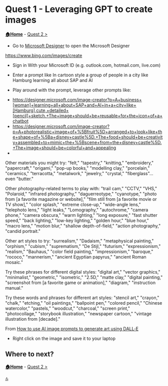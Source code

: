 # Quest 1 - Leveraging GPT to create images

**[🏠Home](../README.md)** - [ Quest 2 >](quest2.md)


* Go to [Microsoft Designer](https://designer.microsoft.com/image-creator) to open the Microsoft Designer

https://www.bing.com/images/create


* Sign in With your Microsoft ID (e.g. outlook.com, hotmail.com, live.com)

* Enter a prompt like 
In cartoon style a group of people in a city like Hamburg learning all about SAP and AI

* Play around with the prompt, leverage other prompts like: 

- https://designer.microsoft.com/image-creator?p=A+business+[woman]+learning+all+about+SAP+and+AI+in+a+city+like+[Hamburg],cute,+detailed+[pencil]+sketch.+The+image+should+be+reusable+for+the+icon+of+a+chatbot
- https://designer.microsoft.com/image-creator?p=A+photorealistic+image+of+%5Bfruit%5D+arranged+to+look+like+the+shape+of+%5Ba+disney+castle%5D.+The+food+should+be+creativity+assembled+to+mimic+the+%5Bscene+from+the+disney+castle%5D.+The+image+should+be+colorful+and+appealing
- 
Other materials you might try: "felt," "tapestry," "knitting," "embroidery," "papercraft," "origami," "pop-up books," "modelling clay," "porcelain," "ceramics," "terracotta," "metalwork," "jewelry," "crystal," "fiberglass"…even "butter."

Other photography-related terms to play with: "trail cam," "CCTV," "VHS," "Polaroid," "infrared photography," "daguerreotype," "cyanotype," "photo from [a favorite magazine or website]," "film still from [a favorite movie or TV show]," "color splash," "extreme close-up," "wide-angle lens," "telephoto lens," "light leaks," "Lomography," "autochrome," "camera phone," "camera obscura," "warm lighting," "long exposure," "fast shutter speed," "back lighting," "low-key lighting," "golden hour," "blue hour," "macro lens," "motion blur," "shallow depth-of-field," "action photography," "candid portrait."

Other art styles to try: "surrealism," "Dadaism," "metaphysical painting," "orphism," "cubism," "suprematism," "De Stijl," "futurism," "expressionism," "realism," "Bauhaus," "color field painting," "impressionism," "baroque," "rococo," "mannerism," "ancient Egyptian papyrus," "ancient Roman mosaic."

Try these phrases for different digital styles: "digital art," "vector graphics," "minimalist," "geometric," "isometric," "2.5D," "matte clay," "digital painting," "screenshot from [a favorite game or animation]," "diagram," "instruction manual."

Try these words and phrases for different art styles: "stencil art," "crayon," "chalk," "etching," "oil paintings," "ballpoint pen," "colored pencil," "Chinese watercolor," "pastels," "woodcut," "charcoal," "screen print," "photocollage," "storybook illustration," "newspaper cartoon," "vintage illustration from [decade]."

From [How to use AI image prompts to generate art using DALL‑E](https://create.microsoft.com/en-us/learn/articles/how-to-image-prompts-dall-e-ai)

* Right click on the image and save it to your laptop



## Where to next?

**[🏠Home](../README.md)** - [ Quest 2 >](quest2.md)

[🔝](#)
